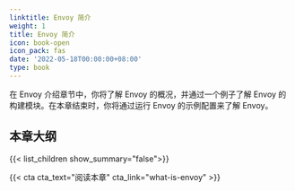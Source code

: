 ```yaml
---
linktitle: Envoy 简介
weight: 1
title: Envoy 简介
icon: book-open
icon_pack: fas
date: '2022-05-18T00:00:00+08:00'
type: book
---
```


在 Envoy 介绍章节中，你将了解 Envoy 的概况，并通过一个例子了解 Envoy 的构建模块。在本章结束时，你将通过运行 Envoy 的示例配置来了解 Envoy。

## 本章大纲

{{< list_children show_summary="false">}}

{{< cta cta_text="阅读本章" cta_link="what-is-envoy" >}}